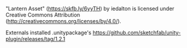 "Lantern Asset" (https://skfb.ly/6yyTH) by iedalton is licensed under Creative Commons Attribution (http://creativecommons.org/licenses/by/4.0/).

Externals installed .unitypackage's
https://github.com/sketchfab/unity-plugin/releases/tag/1.2.1